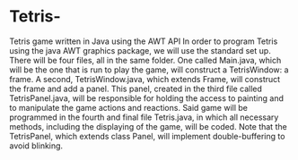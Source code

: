 # Tetris-
Tetris game written in Java using the AWT API
In order to program Tetris using the java AWT graphics package, we will use the standard set up. There will be four files, all in the same folder. One called Main.java, which will be the one that is run to play the game, will construct a TetrisWindow: a frame. A second, TetrisWindow.java, which extends Frame, will construct the frame and add a panel. This panel, created in the third file called TetrisPanel.java, will be responsible for holding the access to painting and to manipulate the game actions and reactions. Said game will be programmed in the fourth and final file Tetris.java, in which all necessary methods, including the displaying of the game, will be coded. Note that the TetrisPanel, which extends class Panel, will implement double-buffering to avoid blinking.
